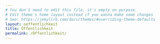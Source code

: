 ```yaml
---
# You don't need to edit this file, it's empty on purpose.
# Edit theme's home layout instead if you wanna make some changes
# See: https://jekyllrb.com/docs/themes/#overriding-theme-defaults
layout: oeffentlichkeit
title: Öffentlichkeit
permalink: /Öffentlichkeit/
---
```

